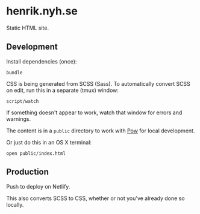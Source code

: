 # henrik.nyh.se

Static HTML site.


## Development

Install dependencies (once):

```
bundle
```

CSS is being generated from SCSS (Sass). To automatically convert SCSS on edit, run this in a separate (tmux) window:

```
script/watch
```

If something doesn't appear to work, watch that window for errors and warnings.

The content is in a `public` directory to work with [Pow](http://pow.cx) for local development.

Or just do this in an OS X terminal:
```
open public/index.html
```


## Production

Push to deploy on Netlify.

This also converts SCSS to CSS, whether or not you've already done so locally.
